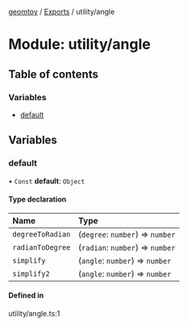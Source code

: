 [geomtoy](../README.md) / [Exports](../modules.md) / utility/angle

# Module: utility/angle

## Table of contents

### Variables

- [default](utility_angle.md#default)

## Variables

### default

• `Const` **default**: `Object`

#### Type declaration

| Name | Type |
| :------ | :------ |
| `degreeToRadian` | (`degree`: `number`) => `number` |
| `radianToDegree` | (`radian`: `number`) => `number` |
| `simplify` | (`angle`: `number`) => `number` |
| `simplify2` | (`angle`: `number`) => `number` |

#### Defined in

utility/angle.ts:1
